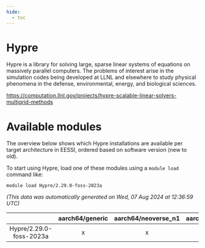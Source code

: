 ```yaml
---
hide:
  - toc
---
```


Hypre
=====


Hypre is a library for solving large, sparse linear systems of equations on massively parallel computers. The problems of interest arise in the simulation codes being developed at LLNL and elsewhere to study physical phenomena in the defense, environmental, energy, and biological sciences.

https://computation.llnl.gov/projects/hypre-scalable-linear-solvers-multigrid-methods
# Available modules


The overview below shows which Hypre installations are available per target architecture in EESSI, ordered based on software version (new to old).

To start using Hypre, load one of these modules using a `module load` command like:

```shell
module load Hypre/2.29.0-foss-2023a
```

*(This data was automatically generated on Wed, 07 Aug 2024 at 12:36:59 UTC)*  

| |aarch64/generic|aarch64/neoverse_n1|aarch64/neoverse_v1|x86_64/generic|x86_64/amd/zen2|x86_64/amd/zen3|x86_64/amd/zen4|x86_64/intel/haswell|x86_64/intel/skylake_avx512|
| :---: | :---: | :---: | :---: | :---: | :---: | :---: | :---: | :---: | :---: |
|Hypre/2.29.0-foss-2023a|x|x|x|x|x|x|x|x|x|
